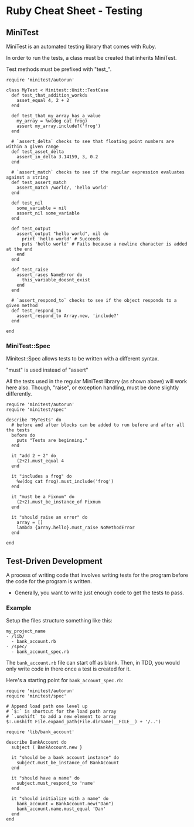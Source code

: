 # Ruby Cheat Sheet - Testing #


## MiniTest ##
MiniTest is an automated testing library that comes with Ruby.

In order to run the tests, a class must be created that inherits MiniTest.

Test methods must be prefixed with "test_".

    require 'minitest/autorun'
    
    class MyTest < Minitest::Unit::TestCase
      def test_that_addition_workds
        asset_equal 4, 2 + 2
      end
      
      def test_that_my_array_has_a_value
        my_array = %w(dog cat frog)
        assert my_array.include?('frog')
      end
      
      # `assert_delta` checks to see that floating point numbers are within a given range
      def test_asset_delta
        assert_in_delta 3.14159, 3, 0.2
      end
      
      # `assert_match` checks to see if the regular expression evaluates against a string
      def test_assert_match
        assert_match /world/, 'hello world'
      end
      
      def test_nil
        some_variable = nil
        assert_nil some_variable
      end
      
      def test_output
        assert_output "hello world", nil do
          print 'hello world' # Succeeds
          puts 'hello world' # Fails because a newline character is added at the end
        end
      end
      
      def test_raise
        assert_rases NameError do
          this_variable_doesnt_exist
        end
      end
      
      # `assert_respond_to` checks to see if the object responds to a given method
      def test_respond_to
        assert_respond_to Array.new, 'include?'
      end
      
    end

### MiniTest::Spec ###
Minitest::Spec allows tests to be written with a different syntax.

"must" is used instead of "assert"

All the tests used in the regular MiniTest library (as shown above) will work here also. Though, "raise", or exception handling, must be done slightly differently.

    require 'minitest/autorun'
    require 'minitest/spec'
    
    describe 'MyTests' do
      # before and after blocks can be added to run before and after all the tests
      before do
        puts "Tests are beginning."
      end
    
      it "add 2 + 2" do
        (2+2).must_equal 4
      end
      
      it "includes a frog" do
        %w(dog cat frog).must_include('frog')
      end
      
      it "must be a Fixnum" do
        (2+2).must_be_instance_of Fixnum
      end
      
      it "should raise an error" do
        array = []
        lambda {array.hello}.must_raise NoMethodError
      end
      
    end


## Test-Driven Development ##
A process of writing code that involves writing tests for the program before the code for the program is written.

- Generally, you want to write just enough code to get the tests to pass.

### Example ###

Setup the files structure something like this:

    my_project_name
    - /lib/
      - bank_account.rb
    - /spec/
      - bank_account_spec.rb

The `bank_account.rb` file can start off as blank. Then, in TDD, you would only write code in there once a test is created for it.

Here's a starting point for `bank_account_spec.rb`:

    require 'minitest/autorun'
    require 'minitest/spec'
    
    # Append load path one level up
    # `$:` is shortcut for the load path array
    # `.unshift` to add a new element to array
    $:.unshift File.expand_path(File.dirname(__FILE__) + '/..')
    
    require 'lib/bank_account'
    
    describe BankAccount do
      subject ( BankAccount.new }
      
      it "should be a bank account instance" do
        subject.must_be_instance_of BankAccount
      end
      
      it "should have a name" do
        subject.must_respond_to 'name'
      end
      
      it "should initialize with a name" do
        bank_account = BankAccount.new("Dan")
        bank_account.name.must_equal 'Dan'
      end
    end
